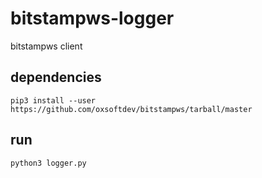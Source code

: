 # bitstampws-logger
bitstampws client


## dependencies
```
pip3 install --user https://github.com/oxsoftdev/bitstampws/tarball/master
```

## run
```
python3 logger.py
```
